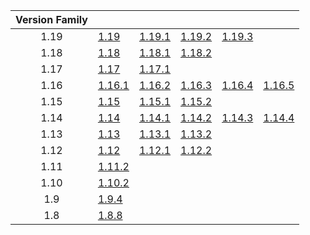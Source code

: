 | Version Family | | | | | |
|:---:|---|---|---|---|---|
| 1.19 | [1.19](https://github.com/BaldGang/spigot-build/releases/download/20230313/spigot-1.19.jar) | [1.19.1](https://github.com/BaldGang/spigot-build/releases/download/20230313/spigot-1.19.1.jar) | [1.19.2](https://github.com/BaldGang/spigot-build/releases/download/20230313/spigot-1.19.2.jar) | [1.19.3](https://github.com/BaldGang/spigot-build/releases/download/20230313/spigot-1.19.3.jar) | |
| 1.18 | [1.18](https://github.com/BaldGang/spigot-build/releases/download/20230313/spigot-1.18.jar) | [1.18.1](https://github.com/BaldGang/spigot-build/releases/download/20230313/spigot-1.18.1.jar) | [1.18.2](https://github.com/BaldGang/spigot-build/releases/download/20230313/spigot-1.18.2.jar) | | |
| 1.17 | [1.17](https://github.com/BaldGang/spigot-build/releases/download/20230313/spigot-1.17.jar) | [1.17.1](https://github.com/BaldGang/spigot-build/releases/download/20230313/spigot-1.17.1.jar) | | | |
| 1.16 | [1.16.1](https://github.com/BaldGang/spigot-build/releases/download/20230313/spigot-1.16.1.jar) | [1.16.2](https://github.com/BaldGang/spigot-build/releases/download/20230313/spigot-1.16.2.jar) | [1.16.3](https://github.com/BaldGang/spigot-build/releases/download/20230313/spigot-1.16.3.jar) | [1.16.4](https://github.com/BaldGang/spigot-build/releases/download/20230313/spigot-1.16.4.jar) | [1.16.5](https://github.com/BaldGang/spigot-build/releases/download/20230313/spigot-1.16.5.jar) |
| 1.15 | [1.15](https://github.com/BaldGang/spigot-build/releases/download/20230313/spigot-1.15.jar) | [1.15.1](https://github.com/BaldGang/spigot-build/releases/download/20230313/spigot-1.15.1.jar) | [1.15.2](https://github.com/BaldGang/spigot-build/releases/download/20230313/spigot-1.15.2.jar) | | |
| 1.14 | [1.14](https://github.com/BaldGang/spigot-build/releases/download/20230313/spigot-1.14.jar) | [1.14.1](https://github.com/BaldGang/spigot-build/releases/download/20230313/spigot-1.14.1.jar) | [1.14.2](https://github.com/BaldGang/spigot-build/releases/download/20230313/spigot-1.14.2.jar) | [1.14.3](https://github.com/BaldGang/spigot-build/releases/download/20230313/spigot-1.14.3.jar) | [1.14.4](https://github.com/BaldGang/spigot-build/releases/download/20230313/spigot-1.14.4.jar) |
| 1.13 | [1.13](https://github.com/BaldGang/spigot-build/releases/download/20230313/spigot-1.13.jar) | [1.13.1](https://github.com/BaldGang/spigot-build/releases/download/20230313/spigot-1.13.1.jar) | [1.13.2](https://github.com/BaldGang/spigot-build/releases/download/20230313/spigot-1.13.2.jar) | | |
| 1.12 | [1.12](https://github.com/BaldGang/spigot-build/releases/download/20230313/spigot-1.12.jar) | [1.12.1](https://github.com/BaldGang/spigot-build/releases/download/20230313/spigot-1.12.1.jar) | [1.12.2](https://github.com/BaldGang/spigot-build/releases/download/20230313/spigot-1.12.2.jar) | | |
| 1.11 | [1.11.2](https://github.com/BaldGang/spigot-build/releases/download/20230313/spigot-1.11.2.jar) | | | | |
| 1.10 | [1.10.2](https://github.com/BaldGang/spigot-build/releases/download/20230313/spigot-1.10.2.jar) | | | | |
| 1.9 | [1.9.4](https://github.com/BaldGang/spigot-build/releases/download/20230313/spigot-1.9.4.jar) | | | | |
| 1.8 | [1.8.8](https://github.com/BaldGang/spigot-build/releases/download/20230313/spigot-1.8.8.jar) | | | | |
